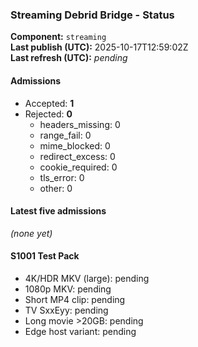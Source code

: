 ﻿### Streaming Debrid Bridge - Status

**Component:** `streaming`  
**Last publish (UTC):** 2025-10-17T12:59:02Z  
**Last refresh (UTC):** _pending_

#### Admissions
- Accepted: **1**
- Rejected: **0**
  - headers_missing: 0
  - range_fail: 0
  - mime_blocked: 0
  - redirect_excess: 0
  - cookie_required: 0
  - tls_error: 0
  - other: 0

#### Latest five admissions
_(none yet)_

#### S1001 Test Pack
- 4K/HDR MKV (large): pending  
- 1080p MKV: pending  
- Short MP4 clip: pending  
- TV SxxEyy: pending  
- Long movie >20GB: pending  
- Edge host variant: pending